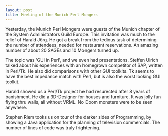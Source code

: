 ```yaml
---
layout: post
title: Meeting of the Munich Perl Mongers
---
```


Yesterday, the Munich Perl Mongers were guests of the Munich chapter of the System Administrators Guild Europe. This invitation was much to the relief of Harald J&#246;rg. He got a break from the tedious task of determining the number of attendees, needed for restaurant reservations. An amazing number of about 20 SAGEs and 10 Mongers turned up.

The topic was 'GUI in Perl', and we even had presentations. Steffen Ulrich talked about his experiences with an homegrown competitor of SAP, written in Perl/Tk. He also did comparisons with other GUI toolkits. Tk seems to have the best impedance match with Perl, but is also the worst looking GUI toolkit.

Harald showed us a Perl/Tk project he had resurected after 8 years of banishment. He did a 3D-Designer for houses and furniture. It was jolly fun flying thru walls, all without VRML. No Doom monsters were to be seen anywhere.

Stephen Riem tooks us on tour of the darker sides of Programming, by showing a Java application for the planning of television commercials. The number of lines of code was truly frightening.

